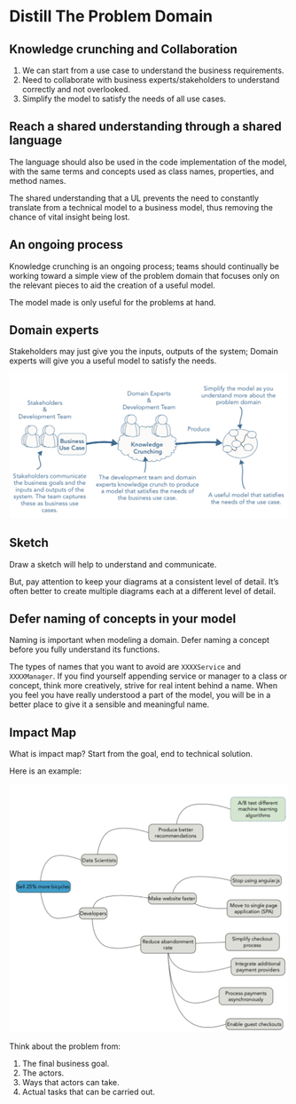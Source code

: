 # Distill The Problem Domain

## Knowledge crunching and Collaboration
1. We can start from a use case to understand the business requirements.
2. Need to collaborate with business experts/stakeholders to understand correctly and not overlooked.
3. Simplify the model to satisfy the needs of all use cases.

## Reach a shared understanding through a shared language
The language should also be used in the code implementation of the model, with the same terms and concepts used as class names, properties, and method names.

The shared understanding that a UL prevents the need to constantly translate from a technical model to a business model, thus removing the chance of vital insight being lost.

## An ongoing process
Knowledge crunching is an ongoing process; teams should continually be working toward a simple view of the problem domain that focuses only on the relevant pieces to aid the creation of a useful model. 

The model made is only useful for the problems at hand.

## Domain experts
Stakeholders may just give you the inputs, outputs of the system; Domain experts will give you a useful model to satisfy the needs.

<img src="https://github.com/hanqicode/PerkTreeForMyself/blob/master/Reading/DomainDrivenDesign/Pictures/DomainExpert.png" alt="drawing" width="600"/>

## Sketch
Draw a sketch will help to understand and communicate. 

But, pay attention to keep your diagrams at a consistent level of detail. It’s often better to create multiple diagrams each at a different level of detail.

## Defer naming of concepts in your model
Naming is important when modeling a domain. Defer naming a concept before you fully understand its functions.

The types of names that you want to avoid are `XXXXService` and `XXXXManager`. If you find yourself appending service or manager to a class or concept, think more creatively, strive for real intent behind a name. When you feel you have really understood a part of the model, you will be in a better place to give it a sensible and meaningful name.

## Impact Map
What is impact map? Start from the goal, end to technical solution. 

Here is an example:

<img src="https://github.com/hanqicode/PerkTreeForMyself/blob/master/Reading/DomainDrivenDesign/Pictures/ImpactMap.png" alt="drawing" width="600"/>

Think about the problem from:
1. The final business goal.
2. The actors.
3. Ways that actors can take.
4. Actual tasks that can be carried out.

